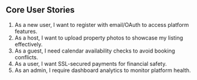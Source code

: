 ## Core User Stories

1. As a new user, I want to register with email/OAuth to access platform features.
2. As a host, I want to upload property photos to showcase my listing effectively. 
3. As a guest, I need calendar availability checks to avoid booking conflicts.
4. As a user, I want SSL-secured payments for financial safety.
5. As an admin, I require dashboard analytics to monitor platform health.
